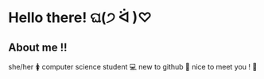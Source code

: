 # Hello there! ଘ(੭ ᐛ )♡
## About me !!
she/her 🚺
computer science student 💻
new to github 🌷
nice to meet you ! 🌸 

